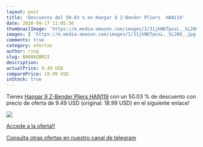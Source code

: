 ```yaml
---
layout: post
title: 'Descuento del 50.03 % en Hangar 9 Z-Bender Pliers  HAN119'
date: 2020-09-17 11:05:56
thumbnailImage: 'https://m.media-amazon.com/images/I/31jhNKTpusL._SL200_.jpg'
images: [ 'https://m.media-amazon.com/images/I/31jhNKTpusL._SL200_.jpg' ]
comments: true
category: ofertas
author: ring
slug: B0006OBMJI
description:
actualPrice: 9.49 USD
comparePrice: 18.99 USD
inStock: true
---
```


Tienes [Hangar 9 Z-Bender Pliers  HAN119](https://www.amazon.com/dp/B0006OBMJI/?tag=redken08-20) con un 50.03 % de descuento con precio de oferta de 9.49 USD (original: 18.99 USD) en el siguiente enlace!

[![](https://m.media-amazon.com/images/I/31jhNKTpusL._SL200_.jpg)](https://www.amazon.com/dp/B0006OBMJI/?tag=redken08-20)

[Accede a la oferta!!](https://www.amazon.com/dp/B0006OBMJI/?tag=redken08-20)

[Consulta otras ofertas en nuestro canal de telegram](https://t.me/s/ofertas25)
